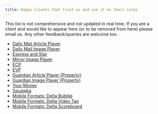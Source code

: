 ```yaml
---
title: Happy clients that trust us and use it on their sites
---
```


This list is not comprehensive and not updated in real time. If you are a
client and would like to appear here (or to be removed from here) please
email us. Any other feedback/queries are welcome too.

* [Daily Mail Article Player](http://apdailymail.surge.sh/)
* [Daily Mail Image Player](http://ip1dailymail.surge.sh/)
* [Express and Star](http://expressandstar.surge.sh/)
* [Mirror Image Player](http://ip1mirror.surge.sh/)
* [ECP](https://ecp.surge.sh/)
* [EVP](https://evp.surge.sh/)
* [Guardian Article Player (Property)](http://apguardianproperty.surge.sh/)
* [Guardian Image Player (Property)](http://ipguardianproperty.surge.sh/)
* [Your Money](http://yourmoney.surge.sh/)
* [Squawka](http://squawka-ecp.surge.sh/)
* [Mobile Formats: Delta Bubble](http://deltabubble.surge.sh/)
* [Mobile Formats: Delta Video Tap](http://deltavideotap.surge.sh/)
* [Mobile Formats: Delta Scoreboard](http://deltascoreboard.surge.sh/)
